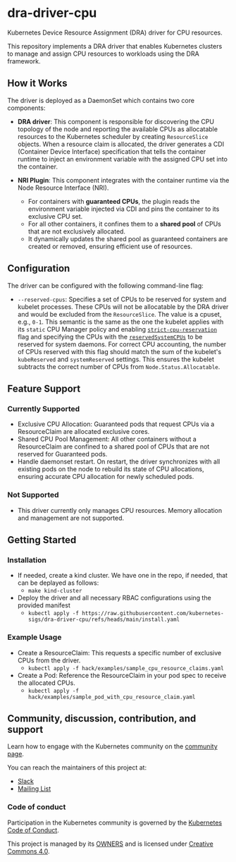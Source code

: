 # dra-driver-cpu

Kubernetes Device Resource Assignment (DRA) driver for CPU resources.

This repository implements a DRA driver that enables Kubernetes clusters to manage and assign CPU resources to workloads using the DRA framework.

## How it Works

The driver is deployed as a DaemonSet which contains two core components:

- **DRA driver**: This component is responsible for discovering the CPU topology
  of the node and reporting the available CPUs as allocatable resources to the
  Kubernetes scheduler by creating `ResourceSlice` objects. When a resource
  claim is allocated, the driver generates a CDI (Container Device Interface)
  specification that tells the container runtime to inject an environment
  variable with the assigned CPU set into the container.

- **NRI Plugin**: This component integrates with the container runtime via the
  Node Resource Interface (NRI).

  - For containers with **guaranteed CPUs**, the plugin reads the environment
    variable injected via CDI and pins the container to its exclusive CPU set.
  - For all other containers, it confines them to a **shared pool** of CPUs that
    are not exclusively allocated.
  - It dynamically updates the shared pool as guaranteed containers are created
    or removed, ensuring efficient use of resources.

## Configuration

The driver can be configured with the following command-line flag:

- `--reserved-cpus`: Specifies a set of CPUs to be reserved for system and kubelet processes. These CPUs will not be allocatable by the DRA driver and would be excluded from the `ResourceSlice`. The value is a cpuset, e.g., `0-1`. This semantic is the same as the one the kubelet applies with its `static` CPU Manager policy and enabling [`strict-cpu-reservation`](https://kubernetes.io/blog/2024/12/16/cpumanager-strict-cpu-reservation/) flag and specifying the CPUs with the [`reservedSystemCPUs`](https://kubernetes.io/docs/tasks/administer-cluster/reserve-compute-resources/#explicitly-reserved-cpu-list) to be reserved for system daemons. For correct CPU accounting, the number of CPUs reserved with this flag should match the sum of the kubelet's `kubeReserved` and `systemReserved` settings. This ensures the kubelet subtracts the correct number of CPUs from `Node.Status.Allocatable`.

## Feature Support

### Currently Supported

- Exclusive CPU Allocation: Guaranteed pods that request CPUs via a
  ResourceClaim are allocated exclusive cores.
- Shared CPU Pool Management: All other containers without a ResourceClaim are
  confined to a shared pool of CPUs that are not reserved for Guaranteed pods.
- Handle daemonset restart. On restart, the driver synchronizes with all
  existing pods on the node to rebuild its state of CPU allocations, ensuring
  accurate CPU allocation for newly scheduled pods.

### Not Supported

- This driver currently only manages CPU resources. Memory allocation and
  management are not supported.

## Getting Started

### Installation

- If needed, create a kind cluster. We have one in the repo, if needed, that
  can be deplayed as follows:
  - `make kind-cluster`
- Deploy the driver and all necessary RBAC configurations using the provided
  manifest
  - `kubectl apply -f https://raw.githubusercontent.com/kubernetes-sigs/dra-driver-cpu/refs/heads/main/install.yaml`

### Example Usage

- Create a ResourceClaim: This requests a specific number of exclusive CPUs from
  the driver.
  - `kubectl apply -f hack/examples/sample_cpu_resource_claims.yaml`
- Create a Pod: Reference the ResourceClaim in your pod spec to receive the
  allocated CPUs.
  - `kubectl apply -f hack/examples/sample_pod_with_cpu_resource_claim.yaml`

## Community, discussion, contribution, and support

Learn how to engage with the Kubernetes community on the [community page](http://kubernetes.io/community/).

You can reach the maintainers of this project at:

- [Slack](https://slack.k8s.io/)
- [Mailing List](https://groups.google.com/a/kubernetes.io/g/dev)

### Code of conduct

Participation in the Kubernetes community is governed by the [Kubernetes Code of Conduct](code-of-conduct.md).

This project is managed by its [OWNERS](https://git.k8s.io/community/contributors/guide/owners.md) and is licensed under [Creative Commons 4.0](https://git.k8s.io/website/LICENSE).
